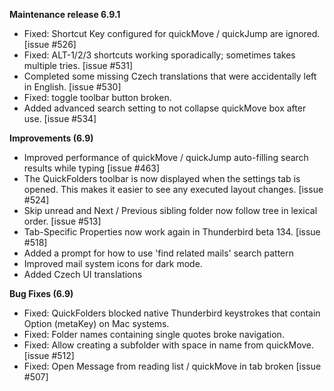 **Maintenance release 6.9.1**

*   Fixed: Shortcut Key configured for quickMove / quickJump are ignored.  [issue #526]
*   Fixed: ALT-1/2/3 shortcuts working sporadically; sometimes takes multiple tries. [issue #531] 
*   Completed some missing Czech translations that were accidentally left in English. [issue #530]
*    Fixed: toggle toolbar button broken. 
*   Added advanced search setting to not collapse quickMove box after use. [issue #534] 


**Improvements (6.9)**

*   Improved performance of quickMove / quickJump auto-filling search results while typing [issue #463]
*   The QuickFolders toolbar is now displayed when the settings tab is opened. This makes it easier to see any executed layout changes. [issue #524]
*   Skip unread and Next / Previous sibling folder now follow tree in lexical order. [issue #513]
*   Tab-Specific Properties now work again in Thunderbird beta 134. [issue #518]
*   Added a prompt for how to use 'find related mails' search pattern 
*   Improved mail system icons for dark mode.
*   Added Czech UI translations
  

**Bug Fixes (6.9)**

*   Fixed: QuickFolders blocked native Thunderbird keystrokes that contain Option (metaKey) on Mac systems.
*   Fixed: Folder names containing single quotes broke navigation.
*   Fixed: Allow creating a subfolder with space in name from quickMove. [issue #512]
*   Fixed: Open Message from reading list / quickMove in tab broken [issue #507]